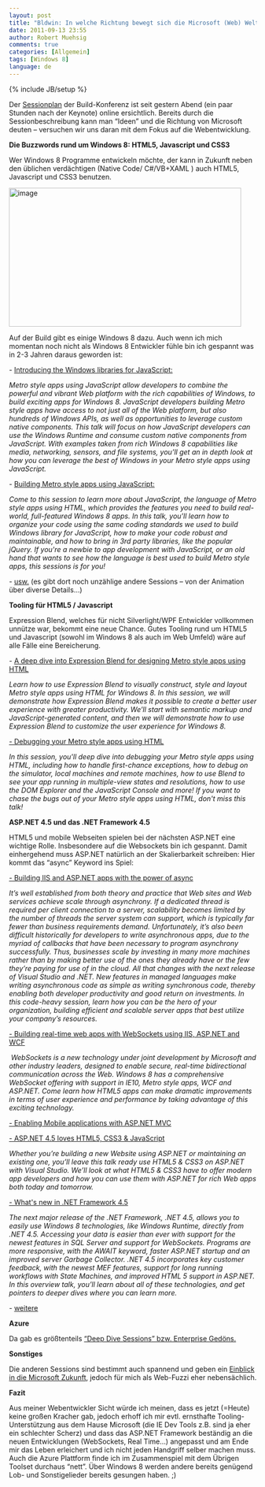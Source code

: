 ```yaml
---
layout: post
title: "Bldwin: In welche Richtung bewegt sich die Microsoft (Web) Welt..."
date: 2011-09-13 23:55
author: Robert Muehsig
comments: true
categories: [Allgemein]
tags: [Windows 8]
language: de
---
```

{% include JB/setup %}
<p>Der <a href="http://www.buildwindows.com/Sessions">Sessionplan</a> der Build-Konferenz ist seit gestern Abend (ein paar Stunden nach der Keynote) online ersichtlich. Bereits durch die Sessionbeschreibung kann man “Ideen” und die Richtung von Microsoft deuten – versuchen wir uns daran mit dem Fokus auf die Webentwicklung.</p> <p><strong>Die Buzzwords rund um Windows 8: HTML5, Javascript und CSS3</strong></p> <p>Wer Windows 8 Programme entwickeln möchte, der kann in Zukunft neben den üblichen verdächtigen (Native Code/ C#/VB+XAML ) auch HTML5, Javascript und CSS3 benutzen.</p> <p><a href="{{BASE_PATH}}/assets/wp-images-de/image1356.png"><img style="background-image: none; border-bottom: 0px; border-left: 0px; padding-left: 0px; padding-right: 0px; display: inline; border-top: 0px; border-right: 0px; padding-top: 0px" title="image" border="0" alt="image" src="{{BASE_PATH}}/assets/wp-images-de/image_thumb538.png" width="472" height="282"></a></p> <p>Auf der Build gibt es einige Windows 8 dazu. Auch wenn ich mich momentan noch nicht als Windows 8 Entwickler fühle bin ich gespannt was in 2-3 Jahren daraus geworden ist:</p> <p>- <a href="http://channel9.msdn.com/events/BUILD/BUILD2011/TOOL-533T">Introducing the Windows libraries for JavaScript:</a></p> <p><em>Metro style apps using JavaScript allow developers to combine the powerful and vibrant Web platform with the rich capabilities of Windows, to build exciting apps for Windows 8. JavaScript developers building Metro style apps have access to not just all of the Web platform, but also hundreds of Windows APIs, as well as opportunities to leverage custom native components. This talk will focus on how JavaScript developers can use the Windows Runtime and consume custom native components from JavaScript. With examples taken from rich Windows 8 capabilities like media, networking, sensors, and file systems, you’ll get an in depth look at how you can leverage the best of Windows in your Metro style apps using JavaScript.</em></p> <p>- <a href="http://channel9.msdn.com/events/BUILD/BUILD2011/TOOL-527C">Building Metro style apps using JavaScript:</a></p> <p><em>Come to this session to learn more about JavaScript, the language of Metro style apps using HTML, which provides the features you need to build real-world, full-featured Windows 8 apps. In this talk, you'll learn how to organize your code using the same coding standards we used to build Windows library for JavaScript, how to make your code robust and maintainable, and how to bring in 3rd party libraries, like the popular jQuery. If you're a newbie to app development with JavaScript, or an old hand that wants to see how the language is best used to build Metro style apps, this sessions is for you!</em></p> <p>- <a href="http://www.buildwindows.com/Sessions?x=0&amp;y=0&amp;q=html5">usw.</a> (es gibt dort noch unzählige andere Sessions – von der Animation über diverse Details…)</p> <p><strong>Tooling für HTML5 / Javascript</strong></p> <p>Expression Blend, welches für nicht Silverlight/WPF Entwickler vollkommen unnütze war, bekommt eine neue Chance. Gutes Tooling rund um HTML5 und Javascript (sowohl im Windows 8 als auch im Web Umfeld) wäre auf alle Fälle eine Bereicherung.</p> <p>- <a href="http://channel9.msdn.com/events/BUILD/BUILD2011/TOOL-486T">A deep dive into Expression Blend for designing Metro style apps using HTML</a></p> <p><em>Learn how to use Expression Blend to visually construct, style and layout Metro style apps using HTML for Windows 8. In this session, we will demonstrate how Expression Blend makes it possible to create a better user experience with greater productivity. We’ll start with semantic markup and JavaScript-generated content, and then we will demonstrate how to use Expression Blend to customize the user experience for Windows 8.</em></p> <p><a href="http://channel9.msdn.com/events/BUILD/BUILD2011/TOOL-514T">- Debugging your Metro style apps using HTML</a></p> <p><em>In this session, you'll deep dive into debugging your Metro style apps using HTML, including how to handle first-chance exceptions, how to debug on the simulator, local machines and remote machines, how to use Blend to see your app running in multiple-view states and resolutions, how to use the DOM Explorer and the JavaScript Console and more! If you want to chase the bugs out of your Metro style apps using HTML, don't miss this talk!</em></p> <p><strong>ASP.NET 4.5 und das .NET Framework 4.5</strong></p> <p>HTML5 und mobile Webseiten spielen bei der nächsten ASP.NET eine wichtige Rolle. Insbesondere auf die Websockets bin ich gespannt. Damit einhergehend muss ASP.NET natürlich an der Skalierbarkeit schreiben: Hier kommt das “async” Keyword ins Spiel:</p> <p><a href="http://channel9.msdn.com/Events/BUILD/BUILD2011/SAC-804T">- Building IIS and ASP.NET apps with the power of async</a></p> <p><em>It’s well established from both theory and practice that Web sites and Web services achieve scale through asynchrony. If a dedicated thread is required per client connection to a server, scalability becomes limited by the number of threads the server system can support, which is typically far fewer than business requirements demand. Unfortunately, it’s also been difficult historically for developers to write asynchronous apps, due to the myriad of callbacks that have been necessary to program asynchrony successfully. Thus, businesses scale by investing in many more machines rather than by making better use of the ones they already have or the few they’re paying for use of in the cloud. All that changes with the next release of Visual Studio and .NET. New features in managed languages make writing asynchronous code as simple as writing synchronous code, thereby enabling both developer productivity and good return on investments. In this code-heavy session, learn how you can be the hero of your organization, building efficient and scalable server apps that best utilize your company’s resources.</em></p> <p><a href="http://channel9.msdn.com/Events/BUILD/BUILD2011/SAC-807T">- Building real-time web apps with WebSockets using IIS, ASP.NET and WCF</a></p> <p>&nbsp;<em>WebSockets is a new technology under joint development by Microsoft and other industry leaders, designed to enable secure, real-time bidirectional communication across the Web. Windows 8 has a comprehensive WebSocket offering with support in IE10, Metro style apps, WCF and ASP.NET. Come learn how HTML5 apps can make dramatic improvements in terms of user experience and performance by taking advantage of this exciting technology.</em></p> <p><a href="http://channel9.msdn.com/events/BUILD/BUILD2011/TOOL-803T">- Enabling Mobile applications with ASP.NET MVC</a></p> <p><a href="http://channel9.msdn.com/events/BUILD/BUILD2011/TOOL-796T">- ASP.NET 4.5 loves HTML5, CSS3 &amp; JavaScript</a></p> <p><em>Whether you’re building a new Website using ASP.NET or maintaining an existing one, you’ll leave this talk ready use HTML5 &amp; CSS3 on ASP.NET with Visual Studio. We’ll look at what HTML5 &amp; CSS3 have to offer modern app developers and how you can use them with ASP.NET for rich Web apps both today and tomorrow.</em></p> <p><a href="http://channel9.msdn.com/events/BUILD/BUILD2011/TOOL-834T">- What's new in .NET Framework 4.5</a></p> <p><em>The next major release of the .NET Framework, .NET 4.5, allows you to easily use Windows 8 technologies, like Windows Runtime, directly from .NET 4.5. Accessing your data is easier than ever with support for the newest features in SQL Server and support for WebSockets. Programs are more responsive, with the AWAIT keyword, faster ASP.NET startup and an improved server Garbage Collector. .NET 4.5 incorporates key customer feedback, with the newest MEF features, support for long running workflows with State Machines, and improved HTML 5 support in ASP.NET. In this overview talk, you’ll learn about all of these technologies, and get pointers to deeper dives where you can learn more.</em></p> <p><em>-</em> <a href="http://channel9.msdn.com/Events/BUILD/BUILD2011?t=asp.net">weitere</a></p> <p><strong>Azure</strong></p> <p>Da gab es größtenteils <a href="http://www.buildwindows.com/Sessions?x=0&amp;y=0&amp;q=azure">“Deep Dive Sessions” bzw. Enterprise Gedöns.</a> </p> <p><strong>Sonstiges</strong></p> <p>Die anderen Sessions sind bestimmt auch spannend und geben ein <a href="http://www.buildwindows.com/Sessions">Einblick in die Microsoft Zukunft</a>, jedoch für mich als Web-Fuzzi eher nebensächlich.</p> <p><strong>Fazit</strong></p> <p>Aus meiner Webentwickler Sicht würde ich meinen, dass es jetzt (=Heute) keine großen Kracher gab, jedoch erhoff ich mir evtl. ernsthafte Tooling-Unterstützung aus dem Hause Microsoft (die IE Dev Tools z.B. sind ja eher ein schlechter Scherz) und dass das ASP.NET Framework beständig an die neuen Entwicklungen (WebSockets, Real Time…) angepasst und am Ende mir das Leben erleichert und ich nicht jeden Handgriff selber machen muss. Auch die Azure Plattform finde ich im Zusammenspiel mit dem Übrigen Toolset durchaus “nett”. Über Windows 8 werden andere bereits genügend Lob- und Sonstigelieder bereits gesungen haben. ;)</p>
